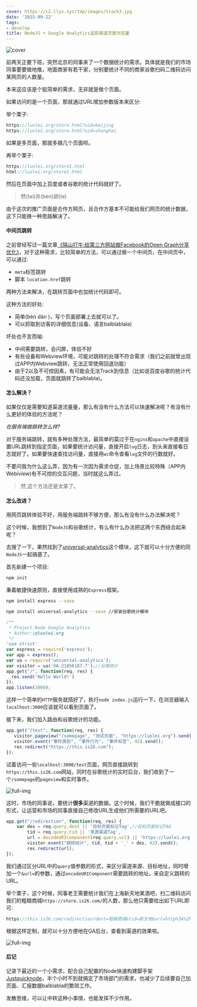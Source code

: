 ```yaml
---
cover: https://c2.llyz.xyz/tmp/images/track3.jpg
date: '2015-09-12'
tags:
- develop
title: NodeJS + Google Analytics追踪渠道页面浏览量
---
```


![cover](https://c2.llyz.xyz/tmp/images/track3.jpg)

前两天正要下班，突然北京的同事来了一个数据统计的需求。具体就是我们的市场同事要要做地推，地面商家有若干家，分别要统计不同的商家谷歌扫码二维码访问某网页的人数量。

本来这应该是个挺简单的需求，无非就是做个页面。

如果访问的是一个页面，那就通过URL增加参数版本来区分:

举个栗子:

```javascript
https://luolei.org/store.html?uid=beijing
https://luolei.org/store.html?uid=shanghai
```

如果是多页面，那就多搞几个页面呗。

再举个栗子:

```javascript
https://luolei.org/store1.html
html://luolei.org/store2.html
```

然后在页面中加上百度或者谷歌的统计代码就好了。

> 然(tai)并(ben)卵(le)

由于这次的推广页面是合作方网页，且合作方基本不可能给我们网页的统计数据，这下只能换一种思路解决了。

#### 中间页跳转

之前曾经写过一篇文章[《隔山打牛:给第三方网站做Facebook的Open Graph分享优化》](https://luolei.org/share-to-facebook-smart/)，对于这种需求，比较简单的方法，可以通过做一个中间页，在中间页中，可以通过:

- `meta`标签跳转
- 脚本 `location.href`跳转

两种方法来解决，在跳转页面中也加统计代码即可。

这种方法的好处:

- 简单(bèn dàn )，写个页面部署上去就可以了。
- 可以抓取到访客的详细信息(设备、语言balblablala)

坏处也不言而喻:

- 中间需要跳转，会闪屏，体验不好
- 有些设备和Webview环境，可能对跳转的处理不符合需求（我们之前就曾出现过APP内Webview跳转，无法正常使用回退功能）
- 由于2以及不可控因素，有可能会无法Track到信息（比如说百度谷歌的统计代码还没加载，页面就跳转了balblabla)。

#### 怎么解决？

如果仅仅是需要知道渠道流量量，那么有没有什么方法可以快速解决呢？有没有什么更好的体验的方法呢？

_在服务端做跳转怎么样?_

对于服务端跳转，就有多种处理方法，最简单的莫过于在`nginx`和`apache`中直接设置URL跳转到指定页面，如果要统计访问量，直接开启`log`日志，到头来直接看日志就好了。如果要快速查找访问量，直接用`wc`命令查看`log`文件的行数就好。

不要问我为什么这么弄，因为有一次因为需求仓促，加上场景比较特殊（APP内Webiview)有不可控的交互问题，当时就这么弄过。

> 然,这个方法还是太笨了。

#### 怎么改进？

用网页跳转体验不好，用服务端跳转不够方便，那么有没有什么办法解决呢？

这个时候，我想到了`NodeJS`和谷歌统计，有么有什么办法把这两个东西结合起来呢？

去搜了一下，果然找到了[universal-analytics](https://github.com/peaksandpies/universal-analytics)这个模块，这下就可以十分方便的同`NodeJS`一起搞基了。

首先新建一个项目:

```bash
npm init
```

秉着敏捷快速原则，直接使用成熟的`Express`框架。

```bash
npm install express --save
```

```bash
npm install universal-analytics --save //安装谷歌统计模块
```

```javascript
/**
 * Project:Node Google Analytics
 * Author:i@luolei.org
 */
'use strict'
var express = require('express');
var app = express();
var ua = require('universal-analytics');
var visitor = ua('UA-21856187-7');//谷歌统计
app.get("/", function(req, res) {
  res.send('Hello World!')
});
app.listen(3000);
```

这样一个简单的`HTTP`服务就搭好了，执行`node index.js`运行一下，在浏览器输入`localhost:3000`应该就可以看到页面了。

接下来，我们加入路由和谷歌统计的功能。

```javascript
app.get("/test", function(req, res) {
   visitor.pageview("/somepage", "测试页面", "https://luolei.org").send();
   visitor.event("事件类别", "事件行为", "事件标签", 42).send();
   res.redirect("https://this.is26.com");
});
```

试着访问一些`localhost:3000/test`页面，网页直接跳转到`https://this.is26.com`网站，同时在谷歌统计的实时后台，我们收到了一个`/somepage`的`pageview`和实时事件。

![full-img](https://c2.llyz.xyz/blog/2015/09/ga/track2.jpg)

这时，市场的同事说，要统计**很多**渠道的数据。这个时候，我们干脆就做成接口的形式，让运营和市场的同事直接自己修改URL生成他们所需要的URL吧。

```javascript
app.get("/redirection", function(req, res) {
    var des = req.query.dest || '目标页面标记Tag',//目标页面标记TAG
        tid = req.query.tid || '来源渠道Tag',
        url = decodeURIComponent(req.query.url) || 'https://luolei.org';//跳转的URL
        visitor.event("跳转统计", tid, tid + '_' + des, 42).send();
        res.redirect(url);
});
```

我们通过区分URL中的`query`值参数的形式，来区分渠道来源、目标地址，同时增加一个`&url=`的参数，通过`encodeURIComponent`需要跳转的地址，来自定义跳转的URL。

举个栗子，这个时候，同事老王需要统计我们在上海新天地某酒吧，扫二维码访问我们的粗粮商城`https://store.is26.com/`的人数，那么他只需要给出如下URL即可:

```javascript
https://this.is26.com/redirection?dest=粗粮商城&tid=新天地&url=http%3A%2F%2Fstore.is26.com
```

根据这样定制，就可以十分方便地在GA后台，查看到渠道的效果啦。

![full-img](https://dn-is26.qbox.me/track4.jpg)

#### 后记

记录下最近的一个小需求，配合自己配置的Node快速构建脚手架[Justquicknode](https://github.com/foru17/justquicknode)，半个小时不到就搞定了市场部门的需求，也减少了后续要自己加页面、汇报数据balblabla的繁琐工作。

发散思维，可以让中转这种小事情，也能发挥不少作用。
